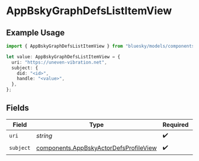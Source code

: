 # AppBskyGraphDefsListItemView

## Example Usage

```typescript
import { AppBskyGraphDefsListItemView } from "bluesky/models/components";

let value: AppBskyGraphDefsListItemView = {
  uri: "https://uneven-vibration.net",
  subject: {
    did: "<id>",
    handle: "<value>",
  },
};
```

## Fields

| Field                                                                                            | Type                                                                                             | Required                                                                                         | Description                                                                                      |
| ------------------------------------------------------------------------------------------------ | ------------------------------------------------------------------------------------------------ | ------------------------------------------------------------------------------------------------ | ------------------------------------------------------------------------------------------------ |
| `uri`                                                                                            | *string*                                                                                         | :heavy_check_mark:                                                                               | N/A                                                                                              |
| `subject`                                                                                        | [components.AppBskyActorDefsProfileView](../../models/components/appbskyactordefsprofileview.md) | :heavy_check_mark:                                                                               | N/A                                                                                              |